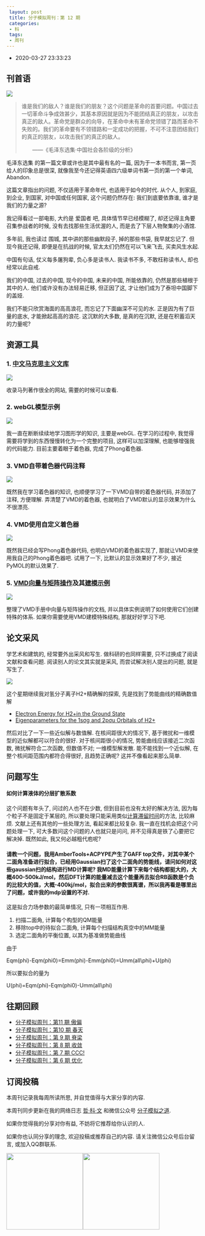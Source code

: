 ```yaml
---
 layout: post
 title: 分子模拟周刊：第 12 期
 categories:
 - 科
 tags:
 - 周刊
---
```


- 2020-03-27 23:33:23

## 刊首语

![](/pic/weekly/12_0.png)

>谁是我们的敌人？谁是我们的朋友？这个问题是革命的首要问题。中国过去一切革命斗争成效甚少，其基本原因就是因为不能团结真正的朋友，以攻击真正的敌人。革命党是群众的向导，在革命中未有革命党领错了路而革命不失败的。我们的革命要有不领错路和一定成功的把握，不可不注意团结我们的真正的朋友，以攻击我们的真正的敌人。
>
>　　——《毛泽东选集·中国社会各阶级的分析》

毛泽东选集 的第一篇文章或许也是其中最有名的一篇, 因为于一本书而言, 第一页给人的印象总是很深, 就像我至今还记得英语四六级单词书第一页的第一个单词, Abandon.

这篇文章指出的问题, 不仅适用于革命年代, 也适用于如今的时代. 从个人, 到家庭, 到企业, 到国家, 对中国或任何国家, 这个问题仍然存在: 我们到底要依靠谁, 谁才是我们的力量之源?

我记得看过一部电影, 大约是 爱国者 吧, 具体情节早已经模糊了, 却还记得主角要召集参战者的时候, 没有去找那些生活优渥的人, 而是去了下层人物聚集的小酒馆.

多年前, 我也读过 围城, 其中讲的那些幽默段子, 掉的那些书袋, 我早就忘记了. 但现今我还记得, 即便是在抗战的时候, 官太太们仍然在可以飞来飞去, 买卖风生水起.

中国有句话, 仗义每多屠狗辈, 负心多是读书人. 我读书不多, 不敢枉称读书人, 却也经常以此自戒.

我们的中国, 过去的中国, 现今的中国, 未来的中国, 所能依靠的, 仍然是那些植根于其中的人. 他们或许没有办法轻易迁移, 但正因了这, 才让他们成为了泰坦中国脚下的盖娅.

我们不能只欣赏海面的高高浪花, 而忘记了下面幽深不可见的水. 正是因为有了巨量的底水, 才能掀起高高的浪花. 这沉默的大多数, 是真的在沉默, 还是在积蓄滔天的力量呢?

## 资源工具

### 1. [中文马克思主义文库](https://www.marxists.org/chinese/)

![](/pic/weekly/12_max.png)

收录马列著作很全的网站, 需要的时候可以查看.

### 2. webGL模型示例

![](/pic/weekly/12_webgl.png)

我一直在断断续续地学习图形学的知识, 主要是webGL. 在学习的过程中, 我觉得需要将学到的东西慢慢转化为一个完整的项目, 这样可以加深理解, 也能够增强我的代码能力. 目前主要着眼于着色器, 完成了Phong着色器.

### 3. VMD自带着色器代码注释

![](/pic/weekly/12_vmd.png)

既然我在学习着色器的知识, 也顺便学习了一下VMD自带的着色器代码, 并添加了注释, 方便理解. 弄清楚了VMD的着色器, 也就明白了VMD默认的显示效果为什么不很漂亮.

### 4. VMD使用自定义着色器

![](/pic/weekly/12_phong.png)

既然我已经会写Phong着色器代码, 也明白VMD的着色器实现了, 那就让VMD来使用我自己的Phong着色器吧. 试用了一下, 比默认的显示效果好了不少, 接近PyMOL的默认效果了.

### 5. [VMD向量与矩阵操作](http://mp.weixin.qq.com/s?__biz=MzI5MzI5NzgyNA==&mid=2247484865&idx=1&sn=79eff387e4dde84c72ca9eae0de70e9d&chksm=ec750e0edb0287183c735881b090dc6f496f495357121ff531448d91d9c380bee485058bd714&token=732385701&lang=zh_CN#rd)及其[建模示例](https://mp.weixin.qq.com/s?__biz=MzI5MzI5NzgyNA==&mid=2247484878&idx=1&sn=7b77e5696c5b6e83826f987f7d763b00&chksm=ec750e01db02871732a4f79723c88d90a51e3a2afe866d4496df07951cdceddde2e6832d3b6b&token=732385701&lang=zh_CN#rd)

![](/pic/weekly/12_vmdmod.png)

整理了VMD手册中向量与矩阵操作的文档, 并以具体实例说明了如何使用它们创建特殊的体系. 如果你需要使用VMD建模特殊结构, 那就好好学习下吧.

## 论文采风

学艺术和建筑的, 经常要外出采风和写生. 做科研的也同样需要, 只不过换成了阅读文献和查看问题. 阅读别人的论文其实就是采风, 而尝试解决别人提出的问题, 就是写生了.

![](/pic/weekly/12_h2.png)

这个星期继续我对氢分子离子H2+精确解的探索, 先是找到了势能曲线的精确数值解

- [Electron Energy for H2+in the Ground State](http://dx.doi.org/10.1063/1.1696302)
- [Eigenparameters for the 1sσg and 2pσu Orbitals of H2+](http://dx.doi.org/10.1063/1.1697265)

然后对比了一下一些近似解与数值解. 在核间距很大的情况下, 基于微扰和一维模型的近似解都可以符合的很好. 对于核间距很小的情况, 势能曲线应该接近二次函数, 微扰解符合二次函数, 但数值不对; 一维模型解发散. 能不能找到一个近似解, 在整个核间距范围内都符合得很好, 且趋势正确呢? 这并不像看起来那么简单.

## 问题写生

#### 如何计算液体的分层扩散系数

这个问题有年头了, 问过的人也不在少数, 但到目前也没有太好的解决方法, 因为每个粒子不是固定于某层的, 所以要处理只能采用类似[计算滞留时间](https://jerkwin.github.io/2016/03/11/GROMACS%E5%88%86%E6%9E%90%E6%95%99%E7%A8%8B-%E4%BD%BF%E7%94%A8g_select%E8%AE%A1%E7%AE%97%E5%B9%B3%E5%9D%87%E6%BB%9E%E7%95%99%E6%97%B6%E9%97%B4/)的方法, 比较麻烦. 文献上还有其他的一些处理方法, 看起来都比较复杂. 我一直在找机会把这个问题处理一下, 可大多数问这个问题的人也就只是问问, 并不见得真是铁了心要把它解决掉. 既然如此, 我又何必越粗代庖呢?

#### 请教一个问题，我用AmberTools+ACPYPE产生了GAFF top文件，对其中某个二面角准备进行拟合，已经用Gaussian扫了这个二面角的势能线，请问如何对这些gaussian扫的结构进行MD计算呢? 我MD能量计算下来每个结构都挺大的，大概400-500kJ/mol，然后DFT计算的能量减去这个能量再去拟合RB函数是个负的比较大的值，大概-400kj/mol，拟合出来的参数很离谱，所以我再看是哪里出了问题，或许我的mdp设置的不对.

这是拟合力场参数的最简单情况, 只有一项相互作用.

1. 扫描二面角, 计算每个构型的QM能量
2. 移除top中的待拟合二面角, 计算每个扫描结构真空中的MM能量
3. 选定二面角的平衡位置, 以其为基准做势能曲线

由于

Eqm(phi)-Eqm(phi0)=Emm(phi)-Emm(phi0)=Umm(all\phi)+U(phi)

所以要拟合的量为

U(phi)=Eqm(phi)-Eqm(phi0)-Umm(all\phi)

## 往期回顾

- [分子模拟周刊：第11 期 傲偏](http://mp.weixin.qq.com/s?__biz=MzI5MzI5NzgyNA==&mid=2247484861&idx=1&sn=b41ab7ab353a1a57eb27c387df8eaf2b&chksm=ec750e72db02876495e428b1ceb6e420216d487c057f9b4209d817ab71dd5ba9c40b7a2152e4&token=732385701&lang=zh_CN#rd)
- [分子模拟周刊：第10 期 春天](https://mp.weixin.qq.com/s?__biz=MzI5MzI5NzgyNA==&mid=2247484847&idx=1&sn=87b78e559f6f181fc4b74e7cd714ef57&chksm=ec750e60db0287761344c31231a6d1fb4429ce8c43a51f39cb692d92fe40c8437d3b538002f4&token=232373340&lang=zh_CN#rd)
- [分子模拟周刊：第 9 期 脊梁](https://mp.weixin.qq.com/s?__biz=MzI5MzI5NzgyNA==&mid=2247484835&idx=1&sn=10d9ac34f7b5c8cf7d1ca3524768a164&chksm=ec750e6cdb02877af4f47f1ebba562b3ee8ec6da4235394df28e931d074c6f3d0d1531eb5c1a&token=1603357630&lang=zh_CN#rd)
- [分子模拟周刊：第 8 期 收敛](https://mp.weixin.qq.com/s?__biz=MzI5MzI5NzgyNA==&mid=2247484820&idx=1&sn=ff295de81f85d5f46ea53eea912a6770&chksm=ec750e5bdb02874d8bba7ef61886bebb0a843471182f3002a492084e631d54e1e9c07d97ff7f&token=1876084390&lang=zh_CN#rd)
- [分子模拟周刊：第 7 期 CCC!](https://mp.weixin.qq.com/s?__biz=MzI5MzI5NzgyNA==&mid=2247484792&idx=1&sn=2ef8d439edf797826ce08339f0ab51b2&chksm=ec750eb7db0287a1c5745cec1f91125e946545588b3e07fbb2f1d313f5636f6328fc3e769898&token=138313499&lang=zh_CN#rd)
- [分子模拟周刊：第 6 期 优化](https://mp.weixin.qq.com/s?__biz=MzI5MzI5NzgyNA==&mid=2247484771&idx=1&sn=2508144cf42178e0376c104746d13395&chksm=ec750eacdb0287ba2e42a7fb144b3062d90612ef131f2769fe9fac2dbad6d975b0fa7ab8461d&token=454039288&lang=zh_CN#rd)

## 订阅投稿

本周刊记录我每周所读所思, 并自觉值得与大家分享的内容.

本周刊同步更新在我的网络日志 [哲·科·文](https://jerkwin.github.io/) 和微信公众号 [分子模拟之道](https://mp.weixin.qq.com/s?__biz=MzI5MzI5NzgyNA==&mid=2247484628&idx=1&sn=a928af5f252a4b1405d4130454f8c971&chksm=ec750f1bdb02860dfd4d50f40950c95d27e71bddff4d14385e5a9d78ba3340d3d170e2ff578a&token=1361388059&lang=zh_CN#rd).

如果你觉得我的分享对你有益, 不妨将它推荐给你认识的人.

如果你也认同分享的理念, 欢迎投稿或推荐自己的内容. 请关注微信公众号后台留言, 或加入QQ群联系.

<img src='https://jerkwin.github.io/pic/weekly/wx.png' width='200'><img src='https://jerkwin.github.io/pic/weekly/qq.png' width='200'>
